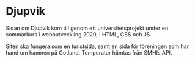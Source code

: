 # Djupvik

Sidan om Djupvik kom till genom ett universitetsprojekt under en sommarkurs i webbutveckling 2020, i HTML, CSS och JS.

Siten ska fungera som en turistsida, samt en sida för föreningen som har hand om hamnen på Gotland. Temperatur hämtas från SMHIs API.
